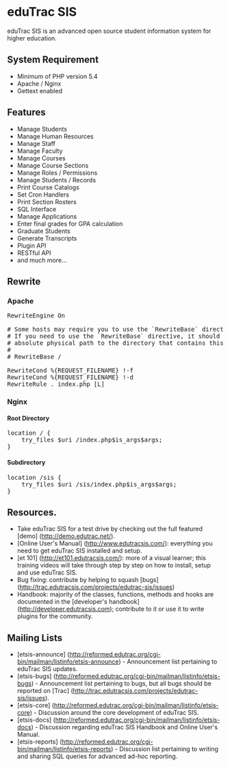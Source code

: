# eduTrac SIS

eduTrac SIS is an advanced open source student information system for higher education.

## System Requirement

* Minimum of PHP version 5.4
* Apache / Nginx
* Gettext enabled


## Features

* Manage Students
* Manage Human Resources
* Manage Staff
* Manage Faculty
* Manage Courses
* Manage Course Sections
* Manage Roles / Permissions
* Manage Students / Records
* Print Course Catalogs
* Set Cron Handlers
* Print Section Rosters
* SQL Interface
* Manage Applications
* Enter final grades for GPA calculation
* Graduate Students
* Generate Transcripts
* Plugin API
* RESTful API
* and much more...

## Rewrite

### Apache

<pre>
RewriteEngine On
 
# Some hosts may require you to use the `RewriteBase` directive.
# If you need to use the `RewriteBase` directive, it should be the
# absolute physical path to the directory that contains this htaccess file.
#
# RewriteBase /
 
RewriteCond %{REQUEST_FILENAME} !-f
RewriteCond %{REQUEST_FILENAME} !-d
RewriteRule . index.php [L]
</pre>

### Nginx

#### Root Directory

<pre>
location / {
    try_files $uri /index.php$is_args$args;
}
</pre>

#### Subdirectory

<pre>
location /sis {
    try_files $uri /sis/index.php$is_args$args;
}
</pre>

## Resources.

* Take eduTrac SIS for a test drive by checking out the full featured [demo] (http://demo.edutrac.net/).
* [Online User's Manual] (http://www.edutracsis.com/): everything you need to get eduTrac SIS installed and setup.
* [et 101] (http://et101.edutracsis.com/): more of a visual learner; this training videos will take through step by step on how to install, setup and use eduTrac SIS.
* Bug fixing: contribute by helping to squash [bugs] (http://trac.edutracsis.com/projects/edutrac-sis/issues)
* Handbook: majority of the classes, functions, methods and hooks are documented in the [developer's handbook] (http://developer.edutracsis.com); contribute to it or use it to write plugins for the community.

## Mailing Lists

* [etsis-announce] (http://reformed.edutrac.org/cgi-bin/mailman/listinfo/etsis-announce) - Announcement list pertaining to eduTrac SIS updates.
* [etsis-bugs] (http://reformed.edutrac.org/cgi-bin/mailman/listinfo/etsis-bugs) - Announcement list pertaining to bugs, but all bugs should be reported on [Trac] (http://trac.edutracsis.com/projects/edutrac-sis/issues).
* [etsis-core] (http://reformed.edutrac.org/cgi-bin/mailman/listinfo/etsis-core) - Discussion around the core development of eduTrac SIS.
* [etsis-docs] (http://reformed.edutrac.org/cgi-bin/mailman/listinfo/etsis-docs) - Discussion regarding eduTrac SIS Handbook and Online User's Manual.
* [etsis-reports] (http://reformed.edutrac.org/cgi-bin/mailman/listinfo/etsis-reports) - Discussion list pertaining to writing and sharing SQL queries for advanced ad-hoc reporting.